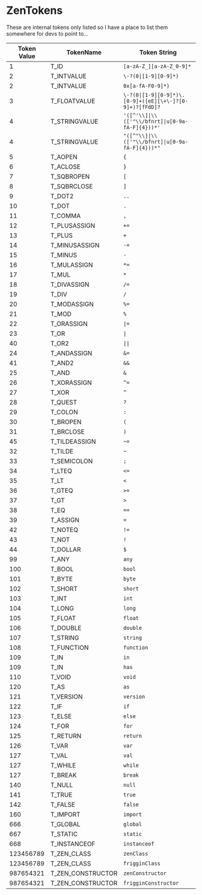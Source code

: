 # ZenTokens

These are internal tokens only listed so I have a place to list them somewhere for devs to point to...


| Token Value | TokenName           | Token String                                                  |
| ----------- | ------------------- | ------------------------------------------------------------- |
| 1           | T_ID                | `[a-zA-Z_][a-zA-Z_0-9]*`                                      |
| 2           | T_INTVALUE          | `\-?(0\|[1-9][0-9]*)`                                       |
| 2           | T_INTVALUE          | `0x[a-fA-F0-9]*)`                                             |
| 3           | T_FLOATVALUE        | `\-?(0\|[1-9][0-9]*)\.[0-9]+([eE][\+\-]?[0-9]+)?[fFdD]?` |
| 4           | T_STRINGVALUE       | `'([^'\\]\|\\(['"\\/bfnrt]\|u[0-9a-fA-F]{4}))*'`      |
| 4           | T_STRINGVALUE       | `"([^"\\]\|\\(['"\\/bfnrt]\|u[0-9a-fA-F]{4}))*"`      |
| 5           | T_AOPEN             | `{`                                                           |
| 6           | T_ACLOSE            | `}`                                                           |
| 7           | T_SQBROPEN          | `[`                                                           |
| 8           | T_SQBRCLOSE         | `]`                                                           |
| 9           | T_DOT2              | `..`                                                          |
| 10          | T_DOT               | `.`                                                           |
| 11          | T_COMMA             | `,`                                                           |
| 12          | T_PLUSASSIGN        | `+=`                                                          |
| 13          | T_PLUS              | `+`                                                           |
| 14          | T_MINUSASSIGN       | `-=`                                                          |
| 15          | T_MINUS             | `-`                                                           |
| 16          | T_MULASSIGN         | `*=`                                                          |
| 17          | T_MUL               | `*`                                                           |
| 18          | T_DIVASSIGN         | `/=`                                                          |
| 19          | T_DIV               | `/`                                                           |
| 20          | T_MODASSIGN         | `%=`                                                          |
| 21          | T_MOD               | `%`                                                           |
| 22          | T_ORASSIGN          | `\|=`                                                        |
| 23          | T_OR                | `\|`                                                         |
| 40          | T_OR2               | `\|\|`                                                      |
| 24          | T_ANDASSIGN         | `&=`                                                      |
| 41          | T_AND2              | `&&`                                                  |
| 25          | T_AND               | `&`                                                       |
| 26          | T_XORASSIGN         | `^=`                                                          |
| 27          | T_XOR               | `^`                                                           |
| 28          | T_QUEST             | `?`                                                           |
| 29          | T_COLON             | `:`                                                           |
| 30          | T_BROPEN            | `(`                                                           |
| 31          | T_BRCLOSE           | `)`                                                           |
| 45          | T_TILDEASSIGN       | `~=`                                                          |
| 32          | T_TILDE             | `~`                                                           |
| 33          | T_SEMICOLON         | `;`                                                           |
| 34          | T_LTEQ              | `<=`                                                       |
| 35          | T_LT                | `<`                                                        |
| 36          | T_GTEQ              | `>=`                                                       |
| 37          | T_GT                | `>`                                                        |
| 38          | T_EQ                | `==`                                                          |
| 39          | T_ASSIGN            | `=`                                                           |
| 42          | T_NOTEQ             | `!=`                                                          |
| 43          | T_NOT               | `!`                                                           |
| 44          | T_DOLLAR            | `$`                                                           |
| 99          | T_ANY               | `any`                                                         |
| 100         | T_BOOL              | `bool`                                                        |
| 101         | T_BYTE              | `byte`                                                        |
| 102         | T_SHORT             | `short`                                                       |
| 103         | T_INT               | `int`                                                         |
| 104         | T_LONG              | `long`                                                        |
| 105         | T_FLOAT             | `float`                                                       |
| 106         | T_DOUBLE            | `double`                                                      |
| 107         | T_STRING            | `string`                                                      |
| 108         | T_FUNCTION          | `function`                                                    |
| 109         | T_IN                | `in`                                                          |
| 109         | T_IN                | `has`                                                         |
| 110         | T_VOID              | `void`                                                        |
| 120         | T_AS                | `as`                                                          |
| 121         | T_VERSION           | `version`                                                     |
| 122         | T_IF                | `if`                                                          |
| 123         | T_ELSE              | `else`                                                        |
| 124         | T_FOR               | `for`                                                         |
| 125         | T_RETURN            | `return`                                                      |
| 126         | T_VAR               | `var`                                                         |
| 127         | T_VAL               | `val`                                                         |
| 127         | T_WHILE             | `while`                                                       |
| 127         | T_BREAK             | `break`                                                       |
| 140         | T_NULL              | `null`                                                        |
| 141         | T_TRUE              | `true`                                                        |
| 142         | T_FALSE             | `false`                                                       |
| 160         | T_IMPORT            | `import`                                                      |
| 666         | T_GLOBAL            | `global`                                                      |
| 667         | T_STATIC            | `static`                                                      |
| 668         | T_INSTANCEOF        | `instanceof`                                                  |
| 123456789   | T_ZEN_CLASS       | `zenClass`                                                    |
| 123456789   | T_ZEN_CLASS       | `frigginClass`                                                |
| 987654321   | T_ZEN_CONSTRUCTOR | `zenConstructor`                                              |
| 987654321   | T_ZEN_CONSTRUCTOR | `frigginConstructor`                                          |
